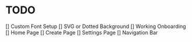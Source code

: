 # TODO

[] Custom Font Setup
[] SVG or Dotted Background
[] Working Onboarding
[] Home Page
[] Create Page
[] Settings Page
[] Navigation Bar
